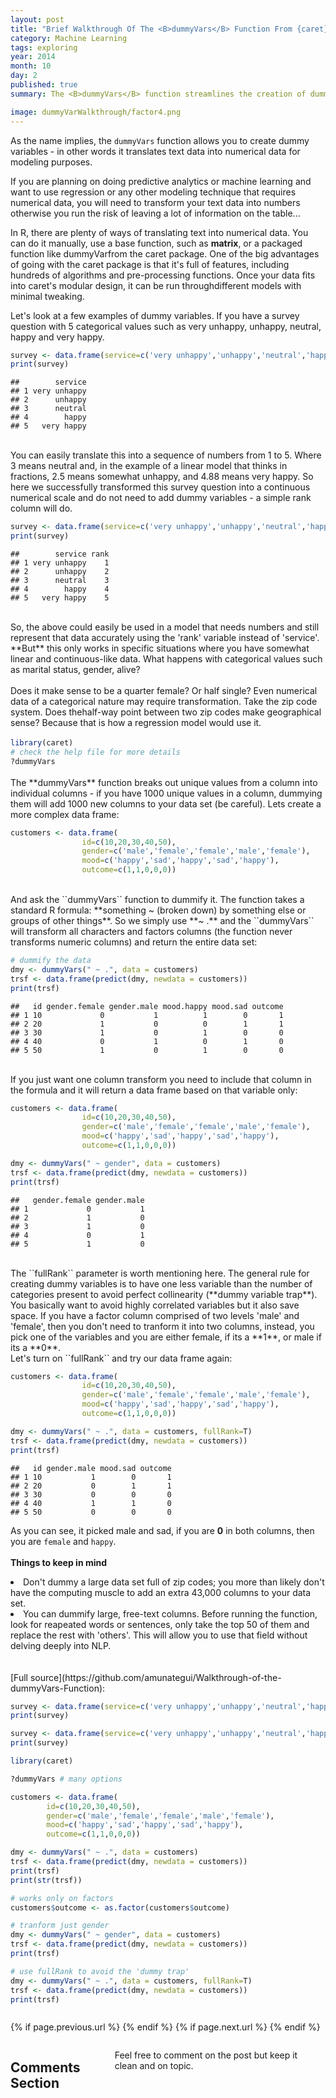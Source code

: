 ```yaml
---
layout: post
title: "Brief Walkthrough Of The <B>dummyVars</B> Function From {caret}"
category: Machine Learning
tags: exploring
year: 2014
month: 10
day: 2
published: true
summary: The <B>dummyVars</B> function streamlines the creation of dummy variables by quickly hunting down any character and factor variables and transforming them into binaries, with or without full rank.

image: dummyVarWalkthrough/factor4.png
---
```


As the name implies, the ``dummyVars`` function allows you to create dummy variables - in other words it translates text data into numerical data for modeling purposes.

If you are planning on doing predictive analytics or machine learning and want to use regression or any other modeling technique that requires numerical data, you will need to transform your text data into numbers otherwise you run the risk of leaving a lot of information on the table...

In R, there are plenty of ways of translating text into numerical data. You can do it manually, use a base function, such as **matrix**, or a packaged function like dummyVarfrom the caret package. One of the big advantages of going with the caret package is that it's full of features, including hundreds of algorithms and pre-processing functions. Once your data fits into caret's modular design, it can be run throughdifferent models with minimal tweaking.

Let's look at a few examples of dummy variables. If you have a survey question with 5 categorical values such as very unhappy, unhappy, neutral, happy and very happy.

```r
survey <- data.frame(service=c('very unhappy','unhappy','neutral','happy','very happy'))
print(survey)
```

```
##        service
## 1 very unhappy
## 2      unhappy
## 3      neutral
## 4        happy
## 5   very happy
```
<BR>
You can easily translate this into a sequence of numbers from 1 to 5. Where 3 means neutral and, in the example of a linear model that thinks in fractions, 2.5  means somewhat unhappy, and 4.88 means very happy. So here we successfully transformed this survey question into a continuous numerical scale and do not need to add dummy variables - a simple rank column will do.

```r
survey <- data.frame(service=c('very unhappy','unhappy','neutral','happy','very happy'), rank=c(1,2,3,4,5))
print(survey)
```

```
##        service rank
## 1 very unhappy    1
## 2      unhappy    2
## 3      neutral    3
## 4        happy    4
## 5   very happy    5
```
<BR>
So, the above could easily be used in a model that needs numbers and still represent that data accurately using the 'rank' variable instead of 'service'. **But** this only works in specific situations where you have somewhat linear and continuous-like data. What happens with categorical values such as marital status, gender, alive?
<BR><BR>
Does it make sense to be a quarter female? Or half single? Even numerical data of a categorical nature may require transformation. Take the zip code system. Does thehalf-way point between two zip codes make geographical sense? Because that is how a regression model would use it. 
<BR><BR
It may work in a fuzzy-logic way but it won't help in predicting much; therefore we need a more precise way of translating these values into numbers so that they can be regressed by the model.

```r
library(caret)
# check the help file for more details
?dummyVars
```
<BR>
The **dummyVars** function breaks out unique values from a column into individual columns - if you have 1000 unique values in a column, dummying them will add 1000 new columns to your data set (be careful). Lets create a more complex data frame:

```r
customers <- data.frame(
                id=c(10,20,30,40,50), 
                gender=c('male','female','female','male','female'), 
                mood=c('happy','sad','happy','sad','happy'), 
                outcome=c(1,1,0,0,0))
```
<BR>
And ask the ``dummyVars`` function to dummify it. The function takes a standard R formula: **something ~ (broken down) by something else or groups of other things**. So we simply use **~ .** and the ``dummyVars`` will transform all characters and factors columns (the function never transforms numeric columns) and return the entire data set:

```r
# dummify the data
dmy <- dummyVars(" ~ .", data = customers)
trsf <- data.frame(predict(dmy, newdata = customers))
print(trsf)
```

```
##   id gender.female gender.male mood.happy mood.sad outcome
## 1 10             0           1          1        0       1
## 2 20             1           0          0        1       1
## 3 30             1           0          1        0       0
## 4 40             0           1          0        1       0
## 5 50             1           0          1        0       0
```
<BR>
If you just want one column transform you need to include that column in the formula and it will return a data frame based on that variable only:

```r
customers <- data.frame(
                id=c(10,20,30,40,50), 
                gender=c('male','female','female','male','female'), 
                mood=c('happy','sad','happy','sad','happy'), 
                outcome=c(1,1,0,0,0))

dmy <- dummyVars(" ~ gender", data = customers)
trsf <- data.frame(predict(dmy, newdata = customers))
print(trsf)
```

```
##   gender.female gender.male
## 1             0           1
## 2             1           0
## 3             1           0
## 4             0           1
## 5             1           0
```
<BR>
The ``fullRank`` parameter is worth mentioning here. The general rule for creating dummy variables is to have one less variable than the number of categories present to avoid perfect collinearity (**dummy variable trap**). You basically want to avoid highly correlated variables but it also save space. If you have a factor column comprised of two levels 'male' and 'female', then you don't need to tranform it into two columns, instead, you pick one of the variables and you are either female, if its a **1**, or male if its a **0**.
<BR>
Let's turn on ``fullRank`` and try our data frame again:

```r
customers <- data.frame(
                id=c(10,20,30,40,50), 
                gender=c('male','female','female','male','female'), 
                mood=c('happy','sad','happy','sad','happy'), 
                outcome=c(1,1,0,0,0))

dmy <- dummyVars(" ~ .", data = customers, fullRank=T)
trsf <- data.frame(predict(dmy, newdata = customers))
print(trsf)
```

```
##   id gender.male mood.sad outcome
## 1 10           1        0       1
## 2 20           0        1       1
## 3 30           0        0       0
## 4 40           1        1       0
## 5 50           0        0       0
```
As you can see, it picked male and sad, if you are **0** in both columns, then you are ``female`` and ``happy``.
<BR><BR>
**Things to keep in mind**<BR>
<li>Don't dummy a large data set full of zip codes; you more than likely don't have the computing muscle to add an extra 43,000 columns to your data set.</li>
<li>You can dummify large, free-text columns. Before running the function, look for reapeated words or sentences, only take the top 50 of them and replace the rest with 'others'. This will allow you to use that field without delving deeply into NLP.</li>
<BR><BR>        
[Full source](https://github.com/amunategui/Walkthrough-of-the-dummyVars-Function):

```r
survey <- data.frame(service=c('very unhappy','unhappy','neutral','happy','very happy'))
print(survey)

survey <- data.frame(service=c('very unhappy','unhappy','neutral','happy','very happy'), rank=c(1,2,3,4,5))
print(survey)

library(caret) 

?dummyVars # many options

customers <- data.frame(
        id=c(10,20,30,40,50), 
        gender=c('male','female','female','male','female'), 
        mood=c('happy','sad','happy','sad','happy'), 
        outcome=c(1,1,0,0,0))

dmy <- dummyVars(" ~ .", data = customers)
trsf <- data.frame(predict(dmy, newdata = customers))
print(trsf)
print(str(trsf))

# works only on factors
customers$outcome <- as.factor(customers$outcome)

# tranform just gender
dmy <- dummyVars(" ~ gender", data = customers)
trsf <- data.frame(predict(dmy, newdata = customers))
print(trsf)

# use fullRank to avoid the 'dummy trap'
dmy <- dummyVars(" ~ .", data = customers, fullRank=T)
trsf <- data.frame(predict(dmy, newdata = customers))
print(trsf)
```
<div class="row">   
    <div class="span9 column">
            <p class="pull-right">{% if page.previous.url %} <a href="{{page.previous.url}}" title="Previous Post: {{page.previous.title}}"><i class="icon-chevron-left"></i></a>   {% endif %}   {% if page.next.url %}    <a href="{{page.next.url}}" title="Next Post: {{page.next.title}}"><i class="icon-chevron-right"></i></a>   {% endif %} </p>  
    </div>
</div>

<div class="row">   
    <div class="span9 columns">    
        <h2>Comments Section</h2>
        <p>Feel free to comment on the post but keep it clean and on topic.</p> 
        <div id="disqus_thread"></div>
        <script type="text/javascript">
            /* * * CONFIGURATION VARIABLES: EDIT BEFORE PASTING INTO YOUR WEBPAGE * * */
            var disqus_shortname = 'amunategui'; // required: replace example with your forum shortname
            var disqus_identifier = '{{ page.url }}';
            var disqus_url = 'http://amunategui.github.com{{ page.url }}';
            
            /* * * DON'T EDIT BELOW THIS LINE * * */
            (function() {
                var dsq = document.createElement('script'); dsq.type = 'text/javascript'; dsq.async = true;
                dsq.src = 'http://' + disqus_shortname + '.disqus.com/embed.js';
                (document.getElementsByTagName('head')[0] || document.getElementsByTagName('body')[0]).appendChild(dsq);
            })();
        </script>
        <noscript>Please enable JavaScript to view the <a href="http://disqus.com/?ref_noscript">comments powered by Disqus.</a></noscript>
        <a href="http://disqus.com" class="dsq-brlink">blog comments powered by <span class="logo-disqus">Disqus</span></a>
    </div>
</div>
 
